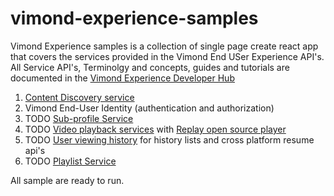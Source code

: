 # vimond-experience-samples
Vimond Experience samples is a collection of single page create react app that covers the services provided in the 
Vimond End USer Experience API's.
All Service API's, Terminolgy and concepts, guides and tutorials are documented in the 
[Vimond Experience Developer Hub](https://vimond-experience-api.readme.io/)


1. [Content Discovery service](https://vimond-experience-api.readme.io/docs/content-discovery)
2. Vimond End-User Identity (authentication and authorization)
3. TODO [Sub-profile Service](https://vimond-experience-api.readme.io/docs/sub-profile-service)
4. TODO [Video playback services](https://vimond-experience-api.readme.io/docs/video-playback) with [Replay open source player](https://vimond.github.io/replay/) 
5. TODO [User viewing history](https://vimond-experience-api.readme.io/docs/resume-playback) for history lists and cross platform resume api's
6. TODO [Playlist Service](https://vimond-experience-api.readme.io/docs/playlist-service) 

All sample are ready to run.